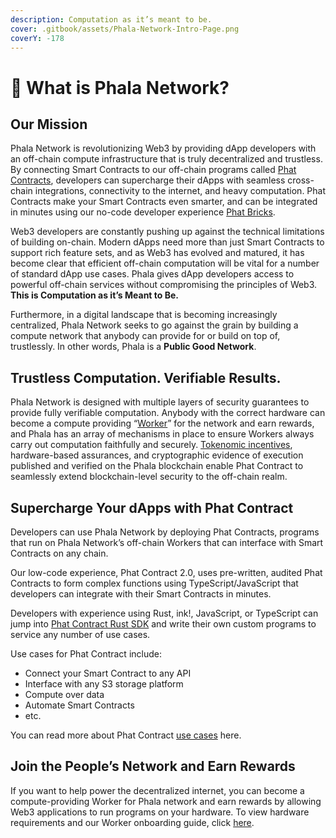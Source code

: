 ```yaml
---
description: Computation as it’s meant to be.
cover: .gitbook/assets/Phala-Network-Intro-Page.png
coverY: -178
---
```


# 🤔 What is Phala Network?

## Our Mission <a href="#phala-network-web3-computing-cloud" id="phala-network-web3-computing-cloud"></a>

Phala Network is revolutionizing Web3 by providing dApp developers with an off-chain compute infrastructure that is truly decentralized and trustless. By connecting Smart Contracts to our off-chain programs called [Phat Contracts](developers/phat-contract/), developers can supercharge their dApps with seamless cross-chain integrations, connectivity to the internet, and heavy computation. Phat Contracts make your Smart Contracts even smarter, and can be integrated in minutes using our no-code developer experience [Phat Bricks](developers/bricks-and-blueprints/).

Web3 developers are constantly pushing up against the technical limitations of building on-chain. Modern dApps need more than just Smart Contracts to support rich feature sets, and as Web3 has evolved and matured, it has become clear that efficient off-chain computation will be vital for a number of standard dApp use cases. Phala gives dApp developers access to powerful off-chain services without compromising the principles of Web3. **This is Computation as it’s Meant to Be.**

Furthermore, in a digital landscape that is becoming increasingly centralized, Phala Network seeks to go against the grain by building a compute network that anybody can provide for or build on top of, trustlessly. In other words, Phala is a **Public Good Network**.

## Trustless Computation. Verifiable Results.

Phala Network is designed with multiple layers of security guarantees to provide fully verifiable computation. Anybody with the correct hardware can become a compute providing “[Worker](broken-reference/)” for the network and earn rewards, and Phala has an array of mechanisms in place to ensure Workers always carry out computation faithfully and securely. [Tokenomic incentives](developers/phat-contract/pay-for-cloud-service.md), hardware-based assurances, and cryptographic evidence of execution published and verified on the Phala blockchain enable Phat Contract to seamlessly extend blockchain-level security to the off-chain realm.

## Supercharge Your dApps with Phat Contract

Developers can use Phala Network by deploying Phat Contracts, programs that run on Phala Network’s off-chain Workers that can interface with Smart Contracts on any chain.

Our low-code experience, Phat Contract 2.0, uses pre-written, audited Phat Contracts to form complex functions using TypeScript/JavaScript that developers can integrate with their Smart Contracts in minutes.

Developers with experience using Rust, ink!, JavaScript, or TypeScript can jump into [Phat Contract Rust SDK](developers/getting-started/) and write their own custom programs to service any number of use cases.

Use cases for Phat Contract include:

* Connect your Smart Contract to any API
* Interface with any S3 storage platform
* Compute over data
* Automate Smart Contracts
* etc.

You can read more about Phat Contract [use cases](developers/phat-contract/use-cases.md) here.

## Join the People’s Network and Earn Rewards

If you want to help power the decentralized internet, you can become a compute-providing Worker for Phala network and earn rewards by allowing Web3 applications to run programs on your hardware. To view hardware requirements and our Worker onboarding guide, click [here](compute-providers/run-workers-on-phala/).
